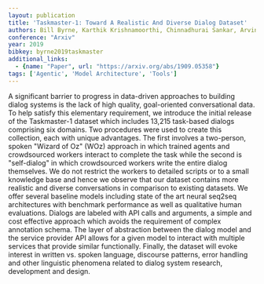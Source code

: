 ```yaml
---
layout: publication
title: 'Taskmaster-1: Toward A Realistic And Diverse Dialog Dataset'
authors: Bill Byrne, Karthik Krishnamoorthi, Chinnadhurai Sankar, Arvind Neelakantan, Daniel Duckworth, Semih Yavuz, Ben Goodrich, Amit Dubey, Andy Cedilnik, Kyu-young Kim
conference: "Arxiv"
year: 2019
bibkey: byrne2019taskmaster
additional_links:
  - {name: "Paper", url: "https://arxiv.org/abs/1909.05358"}
tags: ['Agentic', 'Model Architecture', 'Tools']
---
```

A significant barrier to progress in data-driven approaches to building
dialog systems is the lack of high quality, goal-oriented conversational data.
To help satisfy this elementary requirement, we introduce the initial release
of the Taskmaster-1 dataset which includes 13,215 task-based dialogs comprising
six domains. Two procedures were used to create this collection, each with
unique advantages. The first involves a two-person, spoken "Wizard of Oz" (WOz)
approach in which trained agents and crowdsourced workers interact to complete
the task while the second is "self-dialog" in which crowdsourced workers write
the entire dialog themselves. We do not restrict the workers to detailed
scripts or to a small knowledge base and hence we observe that our dataset
contains more realistic and diverse conversations in comparison to existing
datasets. We offer several baseline models including state of the art neural
seq2seq architectures with benchmark performance as well as qualitative human
evaluations. Dialogs are labeled with API calls and arguments, a simple and
cost effective approach which avoids the requirement of complex annotation
schema. The layer of abstraction between the dialog model and the service
provider API allows for a given model to interact with multiple services that
provide similar functionally. Finally, the dataset will evoke interest in
written vs. spoken language, discourse patterns, error handling and other
linguistic phenomena related to dialog system research, development and design.
